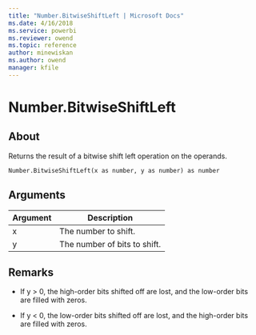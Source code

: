 ```yaml
---
title: "Number.BitwiseShiftLeft | Microsoft Docs"
ms.date: 4/16/2018
ms.service: powerbi
ms.reviewer: owend
ms.topic: reference
author: minewiskan
ms.author: owend
manager: kfile
---
```

# Number.BitwiseShiftLeft

  
## About  
Returns the result of a bitwise shift left operation on the operands.  
  
```  
Number.BitwiseShiftLeft(x as number, y as number) as number  
```  
  
## Arguments  
  
|Argument|Description|  
|------------|---------------|  
|x|The number to shift.|  
|y|The number of bits to shift.|  
  
## <a name="__toc360792371"></a>Remarks  
  
-   If y &gt; 0, the high-order bits shifted off are lost, and the low-order bits are filled with zeros.  
  
-   If y &lt; 0, the low-order bits shifted off are lost, and the high-order bits are filled with zeros.  
  
